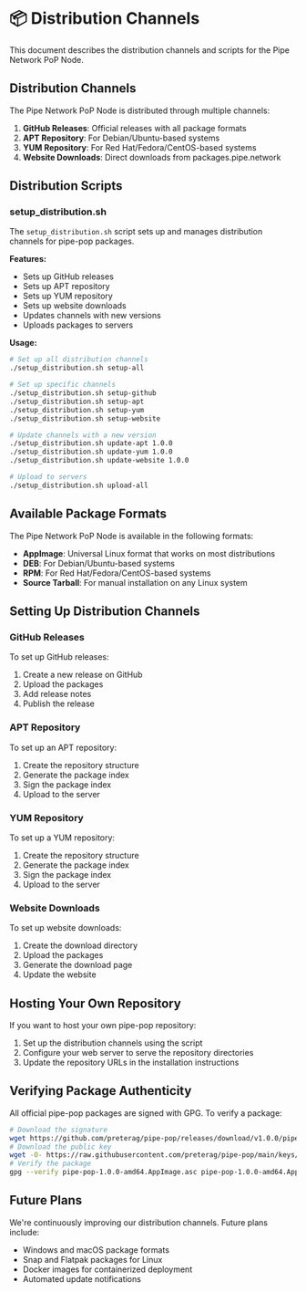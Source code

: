 # 📦 Distribution Channels

This document describes the distribution channels and scripts for the Pipe Network PoP Node.

## Distribution Channels

The Pipe Network PoP Node is distributed through multiple channels:

1. **GitHub Releases**: Official releases with all package formats
2. **APT Repository**: For Debian/Ubuntu-based systems
3. **YUM Repository**: For Red Hat/Fedora/CentOS-based systems
4. **Website Downloads**: Direct downloads from packages.pipe.network

## Distribution Scripts

### setup_distribution.sh

The `setup_distribution.sh` script sets up and manages distribution channels for pipe-pop packages.

**Features:**
- Sets up GitHub releases
- Sets up APT repository
- Sets up YUM repository
- Sets up website downloads
- Updates channels with new versions
- Uploads packages to servers

**Usage:**
```bash
# Set up all distribution channels
./setup_distribution.sh setup-all

# Set up specific channels
./setup_distribution.sh setup-github
./setup_distribution.sh setup-apt
./setup_distribution.sh setup-yum
./setup_distribution.sh setup-website

# Update channels with a new version
./setup_distribution.sh update-apt 1.0.0
./setup_distribution.sh update-yum 1.0.0
./setup_distribution.sh update-website 1.0.0

# Upload to servers
./setup_distribution.sh upload-all
```

## Available Package Formats

The Pipe Network PoP Node is available in the following formats:

- **AppImage**: Universal Linux format that works on most distributions
- **DEB**: For Debian/Ubuntu-based systems
- **RPM**: For Red Hat/Fedora/CentOS-based systems
- **Source Tarball**: For manual installation on any Linux system

## Setting Up Distribution Channels

### GitHub Releases

To set up GitHub releases:

1. Create a new release on GitHub
2. Upload the packages
3. Add release notes
4. Publish the release

### APT Repository

To set up an APT repository:

1. Create the repository structure
2. Generate the package index
3. Sign the package index
4. Upload to the server

### YUM Repository

To set up a YUM repository:

1. Create the repository structure
2. Generate the package index
3. Sign the package index
4. Upload to the server

### Website Downloads

To set up website downloads:

1. Create the download directory
2. Upload the packages
3. Generate the download page
4. Update the website

## Hosting Your Own Repository

If you want to host your own pipe-pop repository:

1. Set up the distribution channels using the script
2. Configure your web server to serve the repository directories
3. Update the repository URLs in the installation instructions

## Verifying Package Authenticity

All official pipe-pop packages are signed with GPG. To verify a package:

```bash
# Download the signature
wget https://github.com/preterag/pipe-pop/releases/download/v1.0.0/pipe-pop-1.0.0-amd64.AppImage.asc
# Download the public key
wget -O- https://raw.githubusercontent.com/preterag/pipe-pop/main/keys/public.key | gpg --import
# Verify the package
gpg --verify pipe-pop-1.0.0-amd64.AppImage.asc pipe-pop-1.0.0-amd64.AppImage
```

## Future Plans

We're continuously improving our distribution channels. Future plans include:

- Windows and macOS package formats
- Snap and Flatpak packages for Linux
- Docker images for containerized deployment
- Automated update notifications 